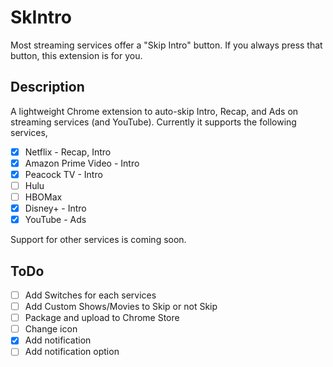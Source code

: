 # SkIntro
Most streaming services offer a "Skip Intro" button. If you always press that button, this extension is for you.

## Description
A lightweight Chrome extension to auto-skip Intro, Recap, and Ads on streaming services (and YouTube). Currently it supports the following services,

- [x] Netflix - Recap, Intro
- [x] Amazon Prime Video - Intro
- [x] Peacock TV - Intro
- [ ] Hulu
- [ ] HBOMax
- [x] Disney+ - Intro
- [x] YouTube - Ads

Support for other services is coming soon.

## ToDo
- [ ] Add Switches for each services
- [ ] Add Custom Shows/Movies to Skip or not Skip
- [ ] Package and upload to Chrome Store
- [ ] Change icon
- [x] Add notification
- [ ] Add notification option
